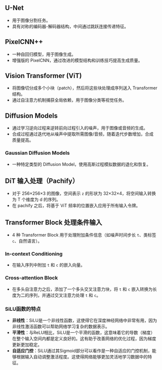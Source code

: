 
## U-Net

- 用于图像分割任务。
- 具有对称的编码器-解码器结构，中间通过跳跃连接传递特征。

## PixelCNN++

- 一种自回归模型，用于图像生成。
- 增强版的 PixelCNN，通过改进的模型结构和训练技巧提高生成质量。

## Vision Transformer (ViT)

- 将图像切分成多个小块（patch），然后将这些块处理成序列送入 Transformer 结构。
- 通过自注意力机制捕获全局依赖，用于图像分类等视觉任务。

## Diffusion Models

- 通过学习逆向过程来逆转前向过程引入的噪声，用于图像或音频的生成。
- 合成过程通过迭代地从噪声中提取所需图像/音频，随着迭代步数增加，合成质量提高。

### Gaussian Diffusion Models

- 一种特定类型的 Diffusion Model，使用高斯过程模拟数据的退化和恢复。

## DiT 输入处理（Pachify）

- 对于 256×256×3 的图像，空间表示 `z` 的形状为 32×32×4，将空间输入转换为 T 个维度为 d 的序列。
- 在 pachify 之后，将基于 ViT 频率的位置嵌入应用于所有输入令牌。

## Transformer Block 处理条件输入

- 4 种 Transformer Block 用于处理附加条件信息（如噪声时间步长 `t`、类标签 `c`、自然语言）。

### In-context Conditioning

- 在输入序列中附加 `t` 和 `c` 的嵌入向量。

### Cross-attention Block

- 在多头自注意力之后，添加了一个多头交叉注意力块，将 `t` 和 `c` 嵌入转换为长度为二的序列，并通过交叉注意力处理 `t` 和 `c`。

### SiLU函数的特点

- **非线性**：SiLU是一个非线性函数，这使得它在深度神经网络中非常有用，因为非线性激活函数可以帮助网络学习复杂的数据表示。
- **平滑性**：与ReLU相比，SiLU是一个平滑的函数，这意味着它的导数（梯度）在整个输入空间内都是定义良好的。这有助于改善网络的优化过程，因为梯度更新更加稳定。
- **自适应门控**：SiLU通过其Sigmoid部分可以看作是一种自适应的门控机制，能够根据输入自动调整激活程度。这使得网络能够更加灵活地学习数据中的特征。